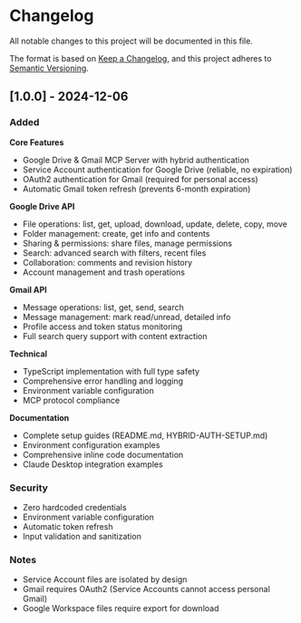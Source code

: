 # Changelog

All notable changes to this project will be documented in this file.

The format is based on [Keep a Changelog](https://keepachangelog.com/en/1.0.0/),
and this project adheres to [Semantic Versioning](https://semver.org/spec/v2.0.0.html).

## [1.0.0] - 2024-12-06

### Added

**Core Features**
- Google Drive & Gmail MCP Server with hybrid authentication
- Service Account authentication for Google Drive (reliable, no expiration)
- OAuth2 authentication for Gmail (required for personal access)
- Automatic Gmail token refresh (prevents 6-month expiration)

**Google Drive API**
- File operations: list, get, upload, download, update, delete, copy, move
- Folder management: create, get info and contents
- Sharing & permissions: share files, manage permissions
- Search: advanced search with filters, recent files
- Collaboration: comments and revision history
- Account management and trash operations

**Gmail API**
- Message operations: list, get, send, search
- Message management: mark read/unread, detailed info
- Profile access and token status monitoring
- Full search query support with content extraction

**Technical**
- TypeScript implementation with full type safety
- Comprehensive error handling and logging
- Environment variable configuration
- MCP protocol compliance

**Documentation**
- Complete setup guides (README.md, HYBRID-AUTH-SETUP.md)
- Environment configuration examples
- Comprehensive inline code documentation
- Claude Desktop integration examples

### Security
- Zero hardcoded credentials
- Environment variable configuration
- Automatic token refresh
- Input validation and sanitization

### Notes
- Service Account files are isolated by design
- Gmail requires OAuth2 (Service Accounts cannot access personal Gmail)
- Google Workspace files require export for download 